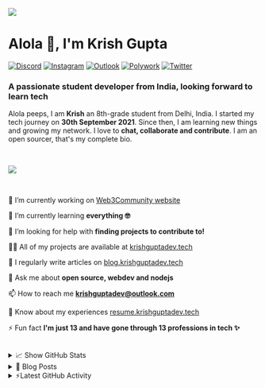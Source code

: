![](https://github.com/krishguptadev/krishguptadev/raw/main/banner.png)

# Alola 👋, I'm Krish Gupta

[![Discord](https://img.shields.io/badge/CodeEmAll%20Community%0A-%237289DA.svg?style=for-the-badge&logo=discord&logoColor=white)](https://krish.ninja/discord)
[![Instagram](https://img.shields.io/badge/%40krishguptadev%0A-%23E4405F.svg?style=for-the-badge&logo=Instagram&logoColor=white)](https://www.instagram.com/krishguptadev)
[![Outlook](https://img.shields.io/badge/E%20Mail-0078D4?style=for-the-badge&logo=microsoft-outlook&logoColor=white)](mailto:krishguptadev@outlook.com)
[![Polywork](https://img.shields.io/badge/Polywork-543DE0?style=for-the-badge&logo=polywork&logoColor=black)](https://poly.work/krishguptadev)
[![Twitter](https://img.shields.io/badge/%40krishguptadev-%231DA1F2.svg?style=for-the-badge&logo=Twitter&logoColor=white)](https://twitter.com/krishguptadev)

### A passionate student developer from India, looking forward to learn tech

<p>

Alola peeps, I am **Krish** an 8th-grade student from Delhi, India. I started my tech journey on **30th September 2021**. Since then, I am learning new things and growing my network. I love to **chat, collaborate and contribute**. I am an open sourcer, that's my complete bio.

</p> <br />

![](https://github-profile-trophy.vercel.app/?username=krishguptadev&row=1&theme=onedark&margin-w=15&margin-h=15&no-frame=true)

<br />
  
<p>
  
🔭 I’m currently working on [Web3Community website](https://github.com/web3community/web3community.github.io)

🌱 I’m currently learning **everything 🤓**

🤝 I’m looking for help with **finding projects to contribute to!**

👨‍💻 All of my projects are available at [krishguptadev.tech](https://krishguptadev.tech)

📝 I regularly write articles on [blog.krishguptadev.tech](https://blog.krishguptadev.tech)

💬 Ask me about **open source, webdev and nodejs**

📫 How to reach me **krishguptadev@outlook.com**

📄 Know about my experiences [resume.krishguptadev.tech](resume.krishguptadev.tech)

⚡ Fun fact **I'm just 13 and have gone through 13 professions in tech ✨**

</p> <br />

<details>
  <summary>📈 Show GitHub Stats</summary>
  <br />
  <div align="right">
    <img align="left" src="https://github-readme-stats.vercel.app/api?username=krishguptadev&show_icons=true&locale=en&count_private=true&hide_border=true&title_color=fff&text_color=ddd&icon_color=1CADFB&bg_color=0F2D3D&include_all_commits=true">
    <img src="https://github-readme-streak-stats.herokuapp.com?user=krishguptadev&hide_border=true&date_format=M%20j%5B%2C%20Y%5D&background=0F2D3D&stroke=1CADFB&ring=1CADFB&fire=1CADFB&currStreakNum=FFFFFF&sideNums=FFFFFF&currStreakLabel=1CADFB&border=DDDDDD00&sideLabels=DDDDDD&dates=CCCCCC">
    <br />
    <img src="https://activity-graph.herokuapp.com/graph?username=krishguptadev&bg_color=0f2d3d&color=1cadfb&line=1cadfb&point=1cadfb&area=true&hide_border=true">
  </div>
</details>

<details>
  <summary>📕 Blog Posts</summary>
  <br />

<!-- BLOG-POST-LIST:START -->
- [Open Source, my experience till now.](https://blog.krishguptadev.tech/open-source-my-experience-till-now)
- [Appwrite: All you need to know](https://blog.krishguptadev.tech/appwrite-all-you-need-to-know)
<!-- BLOG-POST-LIST:END -->

</details>

<details>
  <summary>⚡Latest GitHub Activity</summary>
  <br />

<!--START_SECTION:activity-->
1. 🗣 Commented on [#153](https://github.com/web3community/devprotocol.xyz/issues/153) in [web3community/devprotocol.xyz](https://github.com/web3community/devprotocol.xyz)
2. ❗️ Opened issue [#3](https://github.com/web3community/blog/issues/3) in [web3community/blog](https://github.com/web3community/blog)
3. 🗣 Commented on [#79](https://github.com/dev-protocol/community/issues/79) in [dev-protocol/community](https://github.com/dev-protocol/community)
4. 🗣 Commented on [#153](https://github.com/web3community/devprotocol.xyz/issues/153) in [web3community/devprotocol.xyz](https://github.com/web3community/devprotocol.xyz)
5. 💪 Opened PR [#75](https://github.com/EddieHubCommunity/EventCalendar/pull/75) in [EddieHubCommunity/EventCalendar](https://github.com/EddieHubCommunity/EventCalendar)
<!--END_SECTION:activity-->

</details>
